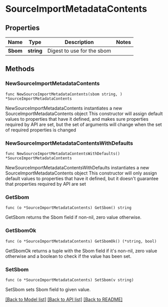 # SourceImportMetadataContents

## Properties

Name | Type | Description | Notes
------------ | ------------- | ------------- | -------------
**Sbom** | **string** | Digest to use for the sbom | 

## Methods

### NewSourceImportMetadataContents

`func NewSourceImportMetadataContents(sbom string, ) *SourceImportMetadataContents`

NewSourceImportMetadataContents instantiates a new SourceImportMetadataContents object
This constructor will assign default values to properties that have it defined,
and makes sure properties required by API are set, but the set of arguments
will change when the set of required properties is changed

### NewSourceImportMetadataContentsWithDefaults

`func NewSourceImportMetadataContentsWithDefaults() *SourceImportMetadataContents`

NewSourceImportMetadataContentsWithDefaults instantiates a new SourceImportMetadataContents object
This constructor will only assign default values to properties that have it defined,
but it doesn't guarantee that properties required by API are set

### GetSbom

`func (o *SourceImportMetadataContents) GetSbom() string`

GetSbom returns the Sbom field if non-nil, zero value otherwise.

### GetSbomOk

`func (o *SourceImportMetadataContents) GetSbomOk() (*string, bool)`

GetSbomOk returns a tuple with the Sbom field if it's non-nil, zero value otherwise
and a boolean to check if the value has been set.

### SetSbom

`func (o *SourceImportMetadataContents) SetSbom(v string)`

SetSbom sets Sbom field to given value.



[[Back to Model list]](../README.md#documentation-for-models) [[Back to API list]](../README.md#documentation-for-api-endpoints) [[Back to README]](../README.md)


